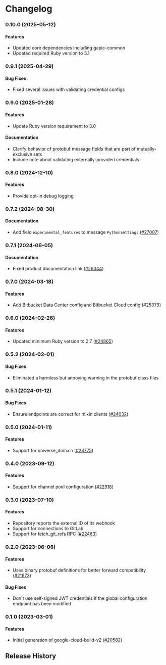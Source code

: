 # Changelog

### 0.10.0 (2025-05-12)

#### Features

* Updated core dependencies including gapic-common 
* Updated required Ruby version to 3.1 

### 0.9.1 (2025-04-29)

#### Bug Fixes

* Fixed several issues with validating credential configs 

### 0.9.0 (2025-01-28)

#### Features

* Update Ruby version requirement to 3.0 
#### Documentation

* Clarify behavior of protobuf message fields that are part of mutually-exclusive sets 
* Include note about validating externally-provided credentials 

### 0.8.0 (2024-12-10)

#### Features

* Provide opt-in debug logging 

### 0.7.2 (2024-08-30)

#### Documentation

* Add field `experimental_features` to message `PythonSettings` ([#27007](https://github.com/googleapis/google-cloud-ruby/issues/27007)) 

### 0.7.1 (2024-06-05)

#### Documentation

* Fixed product documentation link ([#26044](https://github.com/googleapis/google-cloud-ruby/issues/26044)) 

### 0.7.0 (2024-03-18)

#### Features

* Add Bitbucket Data Center config and Bitbucket Cloud config ([#25379](https://github.com/googleapis/google-cloud-ruby/issues/25379)) 

### 0.6.0 (2024-02-26)

#### Features

* Updated minimum Ruby version to 2.7 ([#24865](https://github.com/googleapis/google-cloud-ruby/issues/24865)) 

### 0.5.2 (2024-02-01)

#### Bug Fixes

* Eliminated a harmless but annoying warning in the protobuf class files 

### 0.5.1 (2024-01-12)

#### Bug Fixes

* Ensure endpoints are correct for mixin clients ([#24032](https://github.com/googleapis/google-cloud-ruby/issues/24032)) 

### 0.5.0 (2024-01-11)

#### Features

* Support for universe_domain ([#23775](https://github.com/googleapis/google-cloud-ruby/issues/23775)) 

### 0.4.0 (2023-09-12)

#### Features

* Support for channel pool configuration ([#22918](https://github.com/googleapis/google-cloud-ruby/issues/22918)) 

### 0.3.0 (2023-07-10)

#### Features

* Repository reports the external ID of its webhook 
* Support for connections to GitLab 
* Support for fetch_git_refs RPC ([#22463](https://github.com/googleapis/google-cloud-ruby/issues/22463)) 

### 0.2.0 (2023-06-06)

#### Features

* Uses binary protobuf definitions for better forward compatibility ([#21673](https://github.com/googleapis/google-cloud-ruby/issues/21673)) 
#### Bug Fixes

* Don't use self-signed JWT credentials if the global configuration endpoint has been modified 

### 0.1.0 (2023-03-01)

#### Features

* Initial generation of google-cloud-build-v2 ([#20582](https://github.com/googleapis/google-cloud-ruby/issues/20582)) 

## Release History

